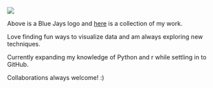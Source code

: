 <img src="https://d136swi17h0tnq.cloudfront.net/Upload/2018-01/e75b15d0-3f71-4ae5-8ae9-49eb88498595.jpg">

Above is a Blue Jays logo and <a href="https://linktr.ee/michaelmacdonald25">here</a> is a collection of my work.

Love finding fun ways to visualize data and am always exploring new techniques.

Currently expanding my knowledge of Python and r while settling in to GitHub.

Collaborations always welcome! :)
